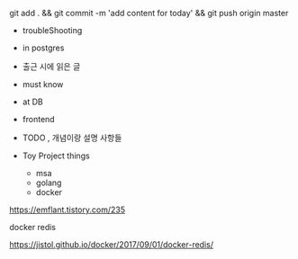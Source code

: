 


git add . && git commit -m 'add content for today' && git push origin master

- troubleShooting


- in postgres


- 출근 시에 읽은 글 


- must know 




- at DB 


- frontend


- TODO , 개념이랑 설명 사항들 

- Toy Project things

    - msa
    - golang 
    - docker 


https://emflant.tistory.com/235

docker redis 

https://jistol.github.io/docker/2017/09/01/docker-redis/